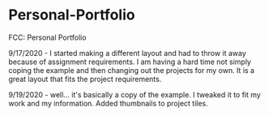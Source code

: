 # Personal-Portfolio
FCC: Personal Portfolio


9/17/2020 - I started making a different layout and had to throw it away because of assignment requirements.  I am having a hard time not simply coping the example and then changing out the projects for my own.  It is a great layout that fits the project requirements.  

9/19/2020 - well... it's basically a copy of the example. I tweaked it to fit my work and my information. Added thumbnails to project tiles.